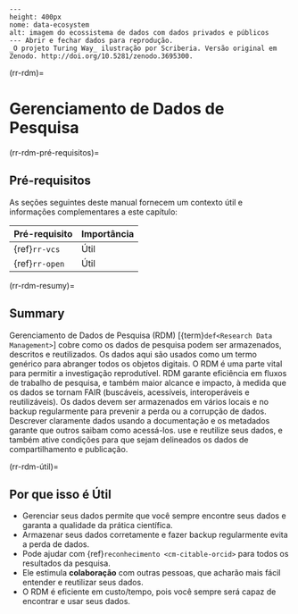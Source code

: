 ```{figure} ../figures/data-ecosystem.jpg
---
height: 400px
nome: data-ecosystem
alt: imagem do ecossistema de dados com dados privados e públicos
--- Abrir e fechar dados para reprodução.
_O projeto Turing Way_ ilustração por Scriberia. Versão original em Zenodo. http://doi.org/10.5281/zenodo.3695300. 
```

(rr-rdm)=
# Gerenciamento de Dados de Pesquisa

(rr-rdm-pré-requisitos)=
## Pré-requisitos

As seções seguintes deste manual fornecem um contexto útil e informações complementares a este capítulo:

| Pré-requisito  | Importância |
| -------------- | ----------- |
| {ref}`rr-vcs`  | Útil        |
| {ref}`rr-open` | Útil        |

(rr-rdm-resumy)=
## Summary

Gerenciamento de Dados de Pesquisa (RDM) [{term}`def<Research Data Management>`] cobre como os dados de pesquisa podem ser armazenados, descritos e reutilizados. Os dados aqui são usados como um termo genérico para abranger todos os objetos digitais. O RDM é uma parte vital para permitir a investigação reprodutível. RDM garante eficiência em fluxos de trabalho de pesquisa, e também maior alcance e impacto, à medida que os dados se tornam FAIR (buscáveis, acessíveis, interoperáveis e reutilizáveis). Os dados devem ser armazenados em vários locais e no backup regularmente para prevenir a perda ou a corrupção de dados. Descrever claramente dados usando a documentação e os metadados garante que outros saibam como acessá-los. use e reutilize seus dados, e também ative condições para que sejam delineados os dados de compartilhamento e publicação.



(rr-rdm-útil)=
## Por que isso é Útil

- Gerenciar seus dados permite que você sempre encontre seus dados e garanta a qualidade da prática científica.
- Armazenar seus dados corretamente e fazer backup regularmente evita a perda de dados.
- Pode ajudar com {ref}`reconhecimento <cm-citable-orcid>` para todos os resultados da pesquisa.
- Ele estimula **colaboração** com outras pessoas, que acharão mais fácil entender e reutilizar seus dados.
- O RDM é eficiente em custo/tempo, pois você sempre será capaz de encontrar e usar seus dados.
